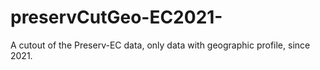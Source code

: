 # preservCutGeo-EC2021-
A cutout of the Preserv-EC data, only data with geographic profile, since 2021.
